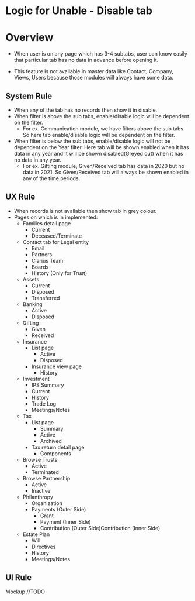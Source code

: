 # Logic for Unable - Disable tab

# Overview

- When user is on any page which has 3-4 subtabs, user can know easily that particular tab has no data in advance before opening it.

- This feature is not available in master data like Contact, Company, Views, Users because those modules will always have some data.

  

## System Rule

- When any of the tab has no records then show it in disable.
- When filter is above the sub tabs, enable/disable logic will be dependent on the filter.
  - For ex. Communication module, we have filters above the sub tabs. So here tab enable/disable logic will be dependent on the filter.
- When filter is below the sub tabs, enable/disable logic will not be dependent on the Year filter. Here tab will be shown enabled when it has data in any year and It will be shown disabled(Greyed out) when it has no data in any year.
  - For ex. Gifting module, Given/Received tab has data in 2020 but no data in 2021. So Given/Received tab will always be shown enabled in any of the time periods.

## UX Rule

- When records is not available then show tab in grey colour.
- Pages on which is in implemented:  
  - Families detail page
    - Current
    - Deceased/Terminate
  - Contact tab for Legal entity
    - Email
    - Partners
    - Clarius Team
    - Boards
    - History (Only for Trust)
  - Assets
    - Current
    - Disposed
    - Transferred
  - Banking
    - Active
    - Disposed
  - Gifting
    - Given
    - Received
  - Insurance
    - List page
      - Active
      - Disposed
    - Insurance view page
      - History
  - Investment
    - IPS Summary
    - Current
    - History
    - Trade Log
    - Meetings/Notes
  - Tax
    - List page
      - Summary
      - Active
      - Archived
    - Tax return detail page
      - Components
  - Browse Trusts 
    - Active
    - Terminated
  - Browse Partnership
    - Active
    - Inactive
  - Philanthropy
    - Organization
    - Payments (Outer Side)
      - Grant
      - Payment (Inner Side)
      - Contribution (Outer Side)Contribution (Inner Side)
  - Estate Plan
    - Will
    - Directives
    - History
    - Meetings/Notes

## UI Rule

Mockup //TODO